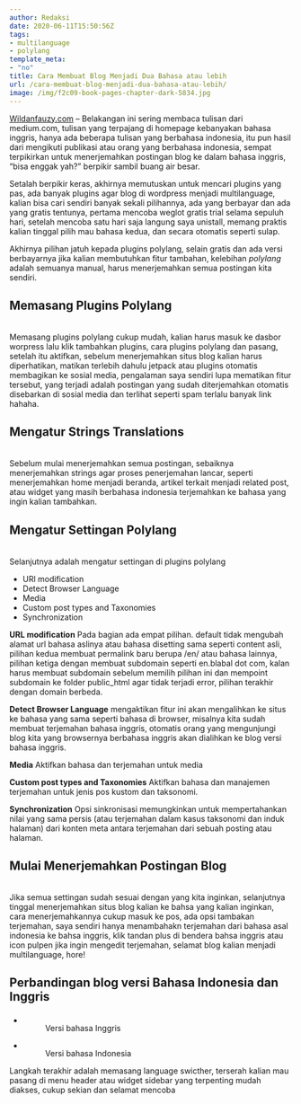 ```yaml
---
author: Redaksi
date: 2020-06-11T15:50:56Z
tags:
- multilanguage
- polylang
template_meta:
- "no"
title: Cara Membuat Blog Menjadi Dua Bahasa atau lebih
url: /cara-membuat-blog-menjadi-dua-bahasa-atau-lebih/
image: /img/f2c09-book-pages-chapter-dark-5834.jpg
---
```


[Wildanfauzy.com](https://wildanfauzy.com/) &#8211; Belakangan ini sering membaca tulisan dari medium.com, tulisan yang terpajang di homepage kebanyakan bahasa inggris, hanya ada beberapa tulisan yang berbahasa indonesia, itu pun hasil dari mengikuti publikasi atau orang yang berbahasa indonesia, sempat terpikirkan untuk menerjemahkan postingan blog ke dalam bahasa inggris, &#8220;bisa enggak yah?&#8221; berpikir sambil buang air besar.

Setalah berpikir keras, akhirnya memutuskan untuk mencari plugins yang pas, ada banyak plugins agar blog di wordpress menjadi multilanguage, kalian bisa cari sendiri banyak sekali pilihannya, ada yang berbayar dan ada yang gratis tentunya, pertama mencoba weglot gratis trial selama sepuluh hari, setelah mencoba satu hari saja langung saya unistall, memang praktis kalian tinggal pilih mau bahasa kedua, dan secara otomatis seperti sulap.

Akhirnya pilihan jatuh kepada plugins polylang, selain gratis dan ada versi berbayarnya jika kalian membutuhkan fitur tambahan, kelebihan _polylang_ adalah semuanya manual, harus menerjemahkan semua postingan kita sendiri.

## Memasang Plugins Polylang<figure class="wp-block-image size-large">

<img src="https://blog.wildanfauzy.com/wp-content/uploads/2020/06/polylang.png?fit=1024%2C576&ssl=1" alt="" class="wp-image-3539" /> </figure> 

Memasang plugins polylang cukup mudah, kalian harus masuk ke dasbor worpress lalu klik tambahkan plugins, cara plugins polylang dan pasang, setelah itu aktifkan, sebelum menerjemahkan situs blog kalian harus diperhatikan, matikan terlebih dahulu jetpack atau plugins otomatis membagikan ke sosial media, pengalaman saya sendiri lupa mematikan fitur tersebut, yang terjadi adalah postingan yang sudah diterjemahkan otomatis disebarkan di sosial media dan terlihat seperti spam terlalu banyak link hahaha.

## Mengatur Strings Translations<figure class="wp-block-image size-large">

<img src="https://blog.wildanfauzy.com/wp-content/uploads/2020/06/string-translate.png?fit=1024%2C576&ssl=1" alt="" class="wp-image-3540" /> </figure> 

Sebelum mulai menerjemahkan semua postingan, sebaiknya menerjemahkan strings agar proses penerjemahan lancar, seperti menerjemahkan home menjadi beranda, artikel terkait menjadi related post, atau widget yang masih berbahasa indonesia terjemahkan ke bahasa yang ingin kalian tambahkan.

## Mengatur Settingan Polylang<figure class="wp-block-image size-large">

<img src="https://blog.wildanfauzy.com/wp-content/uploads/2020/06/polylang-setting.png?fit=1024%2C576&ssl=1" alt="" class="wp-image-3541" /> </figure> 

Selanjutnya adalah mengatur settingan di plugins polylang

  * URl modification
  * Detect Browser Language
  * Media
  * Custom post types and Taxonomies
  * Synchronization

**URL modification** Pada bagian ada empat pilihan. default tidak mengubah alamat url bahasa aslinya atau bahasa disetting sama seperti content asli, pilihan kedua membuat permalink baru berupa /en/ atau bahasa lainnya, pilihan ketiga dengan membuat subdomain seperti en.blabal dot com, kalan harus membuat subdomain sebelum memilih pilihan ini dan mempoint subdomain ke folder public_html agar tidak terjadi error, pilihan terakhir dengan domain berbeda.

**Detect Browser Language** mengaktikan fitur ini akan mengalihkan ke situs ke bahasa yang sama seperti bahasa di browser, misalnya kita sudah membuat terjemahan bahasa inggris, otomatis orang yang mengunjungi blog kita yang browsernya berbahasa inggris akan dialihkan ke blog versi bahasa inggris.

**Media** Aktifkan bahasa dan terjemahan untuk media

**Custom post types and Taxonomies** Aktifkan bahasa dan manajemen terjemahan untuk jenis pos kustom dan taksonomi.

**Synchronization** Opsi sinkronisasi memungkinkan untuk mempertahankan nilai yang sama persis (atau terjemahan dalam kasus taksonomi dan induk halaman) dari konten meta antara terjemahan dari sebuah posting atau halaman.

## Mulai Menerjemahkan Postingan Blog<figure class="wp-block-image size-large">

<img src="https://blog.wildanfauzy.com/wp-content/uploads/2020/06/menerjemahkan-blog.png?fit=1024%2C576&ssl=1" alt="" class="wp-image-3542" /> </figure> 

Jika semua settingan sudah sesuai dengan yang kita inginkan, selanjutnya tinggal menerjemahkan situs blog kalian ke bahsa yang kalian inginkan, cara menerjemahkannya cukup masuk ke pos, ada opsi tambakan terjemahan, saya sendiri hanya menambahakn terjemahan dari bahasa asal indonesia ke bahsa inggris, klik tandan plus di bendera bahsa inggris atau icon pulpen jika ingin mengedit terjemahan, selamat blog kalian menjadi multilanguage, hore!

## Perbandingan blog versi Bahasa Indonesia dan Inggris<figure class="wp-block-gallery columns-2 is-cropped">

<ul class="blocks-gallery-grid">
  <li class="blocks-gallery-item">
    <figure><img src="https://blog.wildanfauzy.com/wp-content/uploads/2020/06/blog-versi-inggris-1024x576.png?resize=768%2C432&#038;ssl=1" alt="" data-id="3544" data-full-url="https://wildanfauzy.com/wp-content/uploads/2020/06/blog-versi-inggris.png" data-link="https://wildanfauzy.com/?attachment_id=3544" class="wp-image-3544" data-recalc-dims="1" /><figcaption class="blocks-gallery-item__caption">Versi bahasa Inggris</figcaption></figure>
  </li>
  <li class="blocks-gallery-item">
    <figure><img src="https://blog.wildanfauzy.com/wp-content/uploads/2020/06/blog-versi-indo-1024x576.png?resize=768%2C432&#038;ssl=1" alt="" data-id="3543" data-full-url="https://wildanfauzy.com/wp-content/uploads/2020/06/blog-versi-indo.png" data-link="https://wildanfauzy.com/?attachment_id=3543" class="wp-image-3543" data-recalc-dims="1" /><figcaption class="blocks-gallery-item__caption">Versi bahasa Indonesia</figcaption></figure>
  </li>
</ul></figure> 

Langkah terakhir adalah memasang language swicther, terserah kalian mau pasang di menu header atau widget sidebar yang terpenting mudah diakses, cukup sekian dan selamat mencoba
